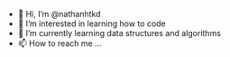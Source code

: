 - 👋 Hi, I’m @nathanhtkd
- 👀 I’m interested in learning how to code
- 🌱 I’m currently learning data structures and algorithms
- 📫 How to reach me ...

<!---
nathanhtkd/nathanhtkd is a ✨ special ✨ repository because its `README.md` (this file) appears on your GitHub profile.
You can click the Preview link to take a look at your changes.
--->
